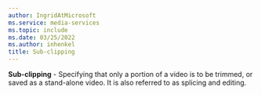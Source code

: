 ```yaml
---
author: IngridAtMicrosoft
ms.service: media-services
ms.topic: include
ms.date: 03/25/2022
ms.author: inhenkel
title: Sub-clipping
---
```


**Sub-clipping** - Specifying that only a portion of a video is to be trimmed, or saved as a stand-alone video. It is also referred to as splicing and editing.
